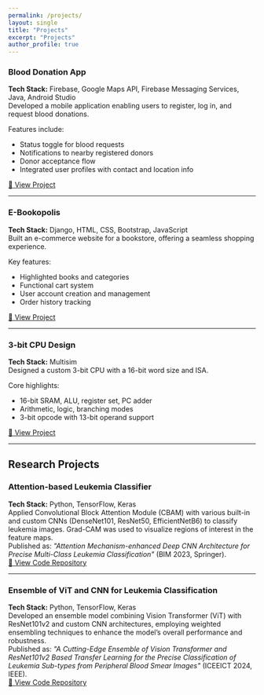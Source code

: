 ```yaml
---
permalink: /projects/
layout: single
title: "Projects"
excerpt: "Projects"
author_profile: true
---
```


### Blood Donation App  
**Tech Stack:** Firebase, Google Maps API, Firebase Messaging Services, Java, Android Studio  
Developed a mobile application enabling users to register, log in, and request blood donations.  

Features include:
- Status toggle for blood requests  
- Notifications to nearby registered donors  
- Donor acceptance flow  
- Integrated user profiles with contact and location info  

[🔗 View Project](https://github.com/BarshaRoy/Blood-Donation-App)

---

### E-Bookopolis  
**Tech Stack:** Django, HTML, CSS, Bootstrap, JavaScript  
Built an e-commerce website for a bookstore, offering a seamless shopping experience.  

Key features:
- Highlighted books and categories  
- Functional cart system  
- User account creation and management  
- Order history tracking  

[🔗 View Project](https://github.com/BarshaRoy/Ecommerce-Website)

---

### 3-bit CPU Design  
**Tech Stack:** Multisim  
Designed a custom 3-bit CPU with a 16-bit word size and ISA.  

Core highlights:
- 16-bit SRAM, ALU, register set, PC adder  
- Arithmetic, logic, branching modes  
- 3-bit opcode with 13-bit operand support  

[🔗 View Project](https://github.com/BarshaRoy/3-bit-CPU-Design)

---

## Research Projects

### Attention-based Leukemia Classifier  
**Tech Stack:** Python, TensorFlow, Keras  
Applied Convolutional Block Attention Module (CBAM) with various built-in and custom CNNs (DenseNet101, ResNet50, EfficientNetB6) to classify leukemia images. Grad-CAM was used to visualize regions of interest in the feature maps.  
Published as: *"Attention Mechanism-enhanced Deep CNN Architecture for Precise Multi-Class Leukemia Classification"* (BIM 2023, Springer).  
[🔗 View Code Repository](https://github.com/BarshaRoy/CBAM-attention)

---

### Ensemble of ViT and CNN for Leukemia Classification  
**Tech Stack:** Python, TensorFlow, Keras  
Developed an ensemble model combining Vision Transformer (ViT) with ResNet101v2 and custom CNN architectures, employing weighted ensembling techniques to enhance the model’s overall performance and robustness.  
Published as: *"A Cutting-Edge Ensemble of Vision Transformer and ResNet101v2 Based Transfer Learning for the Precise Classification of Leukemia Sub-types from Peripheral Blood Smear Images"* (ICEEICT 2024, IEEE).  
[🔗 View Code Repository](https://github.com/BarshaRoy/Ensemble)


